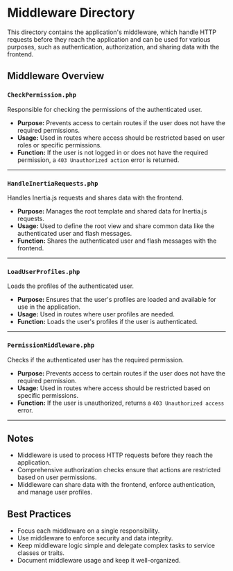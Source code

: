 # Middleware Directory

This directory contains the application's middleware, which handle HTTP requests before they reach the application and can be used for various purposes, such as authentication, authorization, and sharing data with the frontend.

## Middleware Overview

### `CheckPermission.php`
Responsible for checking the permissions of the authenticated user.

- **Purpose:** Prevents access to certain routes if the user does not have the required permissions.
- **Usage:** Used in routes where access should be restricted based on user roles or specific permissions.
- **Function:** If the user is not logged in or does not have the required permission, a `403 Unauthorized action` error is returned.

---

### `HandleInertiaRequests.php`
Handles Inertia.js requests and shares data with the frontend.

- **Purpose:** Manages the root template and shared data for Inertia.js requests.
- **Usage:** Used to define the root view and share common data like the authenticated user and flash messages.
- **Function:** Shares the authenticated user and flash messages with the frontend.

---

### `LoadUserProfiles.php`
Loads the profiles of the authenticated user.

- **Purpose:** Ensures that the user's profiles are loaded and available for use in the application.
- **Usage:** Used in routes where user profiles are needed.
- **Function:** Loads the user's profiles if the user is authenticated.

---

### `PermissionMiddleware.php`
Checks if the authenticated user has the required permission.

- **Purpose:** Prevents access to certain routes if the user does not have the required permission.
- **Usage:** Used in routes where access should be restricted based on specific permissions.
- **Function:** If the user is unauthorized, returns a `403 Unauthorized access` error.

---

## Notes
- Middleware is used to process HTTP requests before they reach the application.
- Comprehensive authorization checks ensure that actions are restricted based on user permissions.
- Middleware can share data with the frontend, enforce authentication, and manage user profiles.

## Best Practices
- Focus each middleware on a single responsibility.
- Use middleware to enforce security and data integrity.
- Keep middleware logic simple and delegate complex tasks to service classes or traits.
- Document middleware usage and keep it well-organized.
